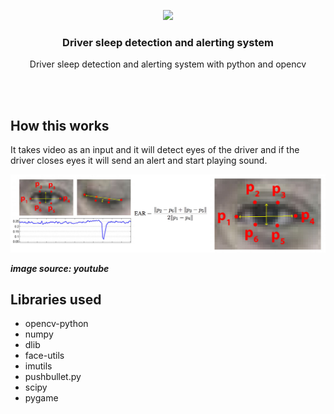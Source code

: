 <div align="center">
  <p>
      <img width="100px" src="https://opencv.org/wp-content/uploads/2020/07/OpenCV_logo_no_text-1.svg"> 
  </p>
  <b><h3> Driver sleep detection and alerting system </h3></b>
  <p> Driver sleep detection and alerting system with python and opencv</p>
</div>
<br>
<br>

## How this works

It takes video as an input and it will detect eyes of the driver and if the driver closes eyes it will send an alert and start playing sound.

<div align="center">
  <img src="assets/readme.png" width="auto">
</div>

**_image source: youtube_**

## Libraries used

- opencv-python
- numpy
- dlib
- face-utils
- imutils
- pushbullet.py
- scipy
- pygame
